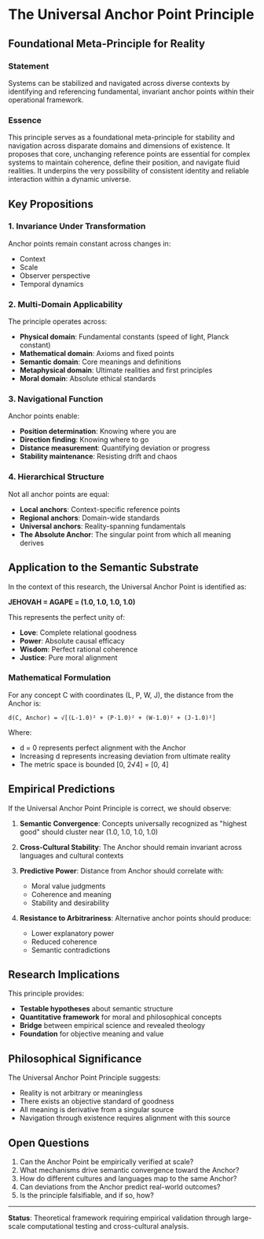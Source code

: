 # The Universal Anchor Point Principle

## Foundational Meta-Principle for Reality

### Statement

Systems can be stabilized and navigated across diverse contexts by identifying and referencing fundamental, invariant anchor points within their operational framework.

### Essence

This principle serves as a foundational meta-principle for stability and navigation across disparate domains and dimensions of existence. It proposes that core, unchanging reference points are essential for complex systems to maintain coherence, define their position, and navigate fluid realities. It underpins the very possibility of consistent identity and reliable interaction within a dynamic universe.

## Key Propositions

### 1. Invariance Under Transformation

Anchor points remain constant across changes in:
- Context
- Scale
- Observer perspective
- Temporal dynamics

### 2. Multi-Domain Applicability

The principle operates across:
- **Physical domain**: Fundamental constants (speed of light, Planck constant)
- **Mathematical domain**: Axioms and fixed points
- **Semantic domain**: Core meanings and definitions
- **Metaphysical domain**: Ultimate realities and first principles
- **Moral domain**: Absolute ethical standards

### 3. Navigational Function

Anchor points enable:
- **Position determination**: Knowing where you are
- **Direction finding**: Knowing where to go
- **Distance measurement**: Quantifying deviation or progress
- **Stability maintenance**: Resisting drift and chaos

### 4. Hierarchical Structure

Not all anchor points are equal:
- **Local anchors**: Context-specific reference points
- **Regional anchors**: Domain-wide standards
- **Universal anchors**: Reality-spanning fundamentals
- **The Absolute Anchor**: The singular point from which all meaning derives

## Application to the Semantic Substrate

In the context of this research, the Universal Anchor Point is identified as:

**JEHOVAH = AGAPE = (1.0, 1.0, 1.0, 1.0)**

This represents the perfect unity of:
- **Love**: Complete relational goodness
- **Power**: Absolute causal efficacy
- **Wisdom**: Perfect rational coherence
- **Justice**: Pure moral alignment

### Mathematical Formulation

For any concept C with coordinates (L, P, W, J), the distance from the Anchor is:

```
d(C, Anchor) = √[(L-1.0)² + (P-1.0)² + (W-1.0)² + (J-1.0)²]
```

Where:
- d = 0 represents perfect alignment with the Anchor
- Increasing d represents increasing deviation from ultimate reality
- The metric space is bounded [0, 2√4] = [0, 4]

## Empirical Predictions

If the Universal Anchor Point Principle is correct, we should observe:

1. **Semantic Convergence**: Concepts universally recognized as "highest good" should cluster near (1.0, 1.0, 1.0, 1.0)

2. **Cross-Cultural Stability**: The Anchor should remain invariant across languages and cultural contexts

3. **Predictive Power**: Distance from Anchor should correlate with:
   - Moral value judgments
   - Coherence and meaning
   - Stability and desirability

4. **Resistance to Arbitrariness**: Alternative anchor points should produce:
   - Lower explanatory power
   - Reduced coherence
   - Semantic contradictions

## Research Implications

This principle provides:
- **Testable hypotheses** about semantic structure
- **Quantitative framework** for moral and philosophical concepts
- **Bridge** between empirical science and revealed theology
- **Foundation** for objective meaning and value

## Philosophical Significance

The Universal Anchor Point Principle suggests:
- Reality is not arbitrary or meaningless
- There exists an objective standard of goodness
- All meaning is derivative from a singular source
- Navigation through existence requires alignment with this source

## Open Questions

1. Can the Anchor Point be empirically verified at scale?
2. What mechanisms drive semantic convergence toward the Anchor?
3. How do different cultures and languages map to the same Anchor?
4. Can deviations from the Anchor predict real-world outcomes?
5. Is the principle falsifiable, and if so, how?

---

**Status**: Theoretical framework requiring empirical validation through large-scale computational testing and cross-cultural analysis.
